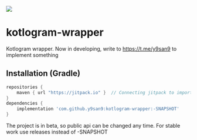 [![](https://jitpack.io/v/y9san9/kotlogram-wrapper.svg)](https://jitpack.io/#y9san9/kotlogram-wrapper)
# kotlogram-wrapper
Kotlogram wrapper. Now in developing, write to https://t.me/y9san9 to implement something
## Installation (Gradle)
```gradle
repositories {
    maven { url "https://jitpack.io" }  // Connecting jitpack to import github repos
}
dependencies {
    implementation 'com.github.y9san9:kotlogram-wrapper:-SNAPSHOT'
}
```
The project is in beta, so public api can be changed any time. For stable work use releases instead of -SNAPSHOT
